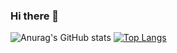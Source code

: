 ### Hi there 👋

<!--
**onedayday-wb/onedayday-wb** is a ✨ _special_ ✨ repository because its `README.md` (this file) appears on your GitHub profile.

Here are some ideas to get you started:

- 🔭 I’m currently working on ...
- 🌱 I’m currently learning ...
- 👯 I’m looking to collaborate on ...
- 🤔 I’m looking for help with ...
- 💬 Ask me about ...
- 📫 How to reach me: ...
- 😄 Pronouns: ...
- ⚡ Fun fact: ...
-->


![Anurag's GitHub stats](https://github-readme-stats.vercel.app/api?username=onedayday-wb&show_icons=true&theme=graywhite)
[![Top Langs](https://github-readme-stats.vercel.app/api/top-langs/?username=onedayday-wb)](https://github.com/onedayday-wb)
